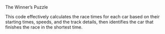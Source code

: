 The Winner’s Puzzle 

This code effectively calculates the race times for each car based on their starting times, speeds, and the track details, then identifies the car that finishes the race in the shortest time.
